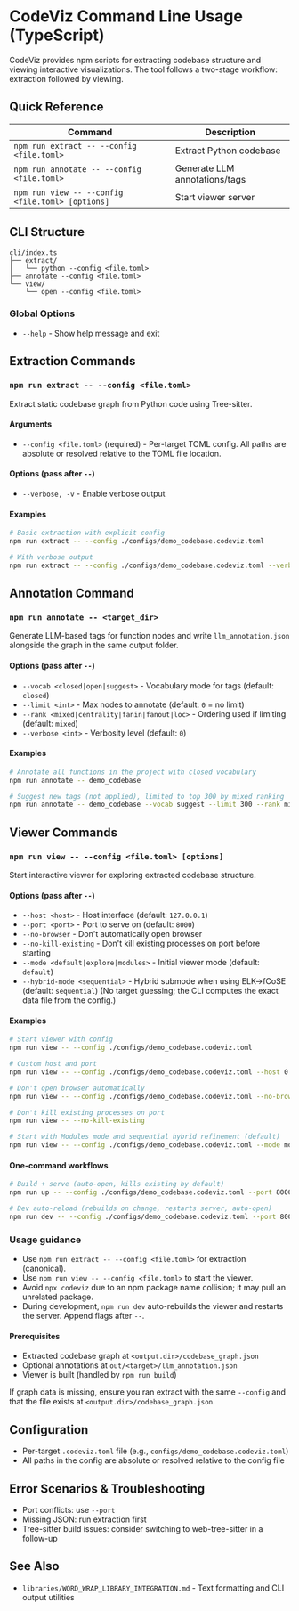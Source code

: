 # CodeViz Command Line Usage (TypeScript)

CodeViz provides npm scripts for extracting codebase structure and viewing interactive visualizations. The tool follows a two-stage workflow: extraction followed by viewing.

## Quick Reference

| Command | Description |
|---------|-------------|
| `npm run extract -- --config <file.toml>` | Extract Python codebase |
| `npm run annotate -- --config <file.toml>` | Generate LLM annotations/tags |
| `npm run view -- --config <file.toml> [options]` | Start viewer server |

## CLI Structure

```
cli/index.ts
├── extract/
│   └── python --config <file.toml>
├── annotate --config <file.toml>
└── view/
    └── open --config <file.toml>
```

### Global Options

- `--help` - Show help message and exit

## Extraction Commands

### `npm run extract -- --config <file.toml>`

Extract static codebase graph from Python code using Tree-sitter.

#### Arguments

- `--config <file.toml>` (required) - Per-target TOML config. All paths are absolute or resolved relative to the TOML file location.

#### Options (pass after `--`)

- `--verbose, -v` - Enable verbose output

#### Examples

```bash
# Basic extraction with explicit config
npm run extract -- --config ./configs/demo_codebase.codeviz.toml

# With verbose output
npm run extract -- --config ./configs/demo_codebase.codeviz.toml --verbose
```

## Annotation Command

### `npm run annotate -- <target_dir>`

Generate LLM-based tags for function nodes and write `llm_annotation.json` alongside the graph in the same output folder.

#### Options (pass after `--`)

- `--vocab <closed|open|suggest>` - Vocabulary mode for tags (default: `closed`)
- `--limit <int>` - Max nodes to annotate (default: `0` = no limit)
- `--rank <mixed|centrality|fanin|fanout|loc>` - Ordering used if limiting (default: `mixed`)
- `--verbose <int>` - Verbosity level (default: `0`)

#### Examples

```bash
# Annotate all functions in the project with closed vocabulary
npm run annotate -- demo_codebase

# Suggest new tags (not applied), limited to top 300 by mixed ranking
npm run annotate -- demo_codebase --vocab suggest --limit 300 --rank mixed
```

## Viewer Commands

### `npm run view -- --config <file.toml> [options]`

Start interactive viewer for exploring extracted codebase structure.

#### Options (pass after `--`)

- `--host <host>` - Host interface (default: `127.0.0.1`)
- `--port <port>` - Port to serve on (default: `8000`)
- `--no-browser` - Don't automatically open browser
- `--no-kill-existing` - Don't kill existing processes on port before starting
- `--mode <default|explore|modules>` - Initial viewer mode (default: `default`)
- `--hybrid-mode <sequential>` - Hybrid submode when using ELK→fCoSE (default: `sequential`)
  (No target guessing; the CLI computes the exact data file from the config.)

#### Examples

```bash
# Start viewer with config
npm run view -- --config ./configs/demo_codebase.codeviz.toml

# Custom host and port
npm run view -- --config ./configs/demo_codebase.codeviz.toml --host 0.0.0.0 --port 3000

# Don't open browser automatically
npm run view -- --config ./configs/demo_codebase.codeviz.toml --no-browser

# Don't kill existing processes on port
npm run view -- --no-kill-existing

# Start with Modules mode and sequential hybrid refinement (default)
npm run view -- --config ./configs/demo_codebase.codeviz.toml --mode modules --hybrid-mode sequential
```

#### One-command workflows

```bash
# Build + serve (auto-open, kills existing by default)
npm run up -- --config ./configs/demo_codebase.codeviz.toml --port 8000 --mode modules

# Dev auto-reload (rebuilds on change, restarts server, auto-open)
npm run dev -- --config ./configs/demo_codebase.codeviz.toml --port 8000 --mode modules
```

### Usage guidance

- Use `npm run extract -- --config <file.toml>` for extraction (canonical).
- Use `npm run view -- --config <file.toml>` to start the viewer.
- Avoid `npx codeviz` due to an npm package name collision; it may pull an unrelated package.
- During development, `npm run dev` auto-rebuilds the viewer and restarts the server. Append flags after `--`.

#### Prerequisites

- Extracted codebase graph at `<output.dir>/codebase_graph.json`
- Optional annotations at `out/<target>/llm_annotation.json`
- Viewer is built (handled by `npm run build`)

If graph data is missing, ensure you ran extract with the same `--config` and that the file exists at `<output.dir>/codebase_graph.json`.

## Configuration

- Per-target `.codeviz.toml` file (e.g., `configs/demo_codebase.codeviz.toml`)
- All paths in the config are absolute or resolved relative to the config file

## Error Scenarios & Troubleshooting

- Port conflicts: use `--port`
- Missing JSON: run extraction first
- Tree-sitter build issues: consider switching to web-tree-sitter in a follow-up

## See Also

- `libraries/WORD_WRAP_LIBRARY_INTEGRATION.md` - Text formatting and CLI output utilities